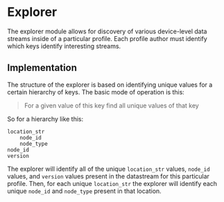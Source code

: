 Explorer
========

The explorer module allows for discovery of various device-level data streams
inside of a particular profile. Each profile author must identify which keys
identify interesting streams.



Implementation
--------------

The structure of the explorer is based on identifying unique values for a
certain hierarchy of keys. The basic mode of operation is this:

>    For a given value of this key find all unique values of that key

So for a hierarchy like this:

    location_str
        node_id
        node_type
    node_id
    version

The explorer will identify all of the unique `location_str` values, `node_id`
values, and `version` values present in the datastream for this particular
profile. Then, for each unique `location_str` the explorer will identify
each unique `node_id` and `node_type` present in that location.
